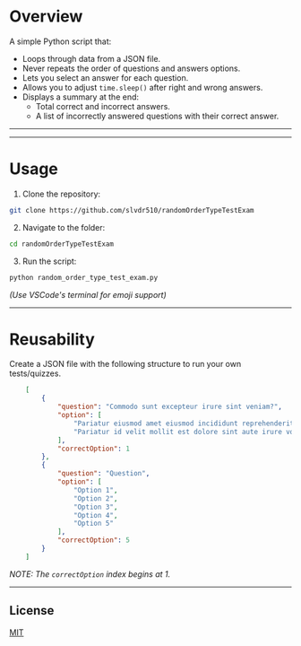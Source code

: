 # Overview
A simple Python script that:  
- Loops through data from a JSON file.
- Never repeats the order of questions and answers options.
- Lets you select an answer for each question.  
- Allows you to adjust `time.sleep()` after right and wrong answers.  
- Displays a summary at the end:  
  - Total correct and incorrect answers.  
  - A list of incorrectly answered questions with their correct answer.  

---
---

# Usage

1. Clone the repository:
```bash
git clone https://github.com/slvdr510/randomOrderTypeTestExam
```

2. Navigate to the folder:
```bash
cd randomOrderTypeTestExam
```

3. Run the script:
```bash
python random_order_type_test_exam.py
```
*(Use VSCode's terminal for emoji support)*

---

# Reusability

Create a JSON file with the following structure to run your own tests/quizzes.

```json
    [
        {
            "question": "Commodo sunt excepteur irure sint veniam?",
            "option": [
                "Pariatur eiusmod amet eiusmod incididunt reprehenderit sint anim laborum.",
                "Pariatur id velit mollit est dolore sint aute irure voluptate Lorem esse."
            ],
            "correctOption": 1
        },
        {
            "question": "Question",
            "option": [
                "Option 1",
                "Option 2",
                "Option 3",
                "Option 4",
                "Option 5"
            ],
            "correctOption": 5
        }
    ]
```

*NOTE: The `correctOption` index begins at 1.*

---

## License

[MIT](https://github.com/slvdr510/RandomOrderTypeTestExam/blob/main/LICENSE)
